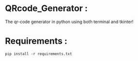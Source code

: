 # QRcode_Generator :

The qr-code generator in python using both terminal and tkinter!

# Requirements :
```
pip install -r requirements.txt
```
